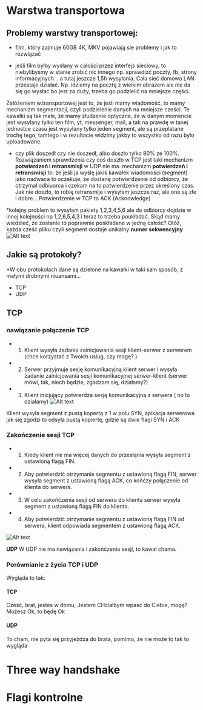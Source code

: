 # Warstwa transportowa

## Problemy warstwy transportowej:
* film, który zajmuje 60GB 4K, MKV pojawiają sie problemy i jak to rozwiązać

* jeśli film byłby wysłany w całości przez interfejs sieciowy, to niebylibyśmy w stanie zrobić nic innego np. sprawdizć poczty, fb, strony informacyjnych... a tutaj jeszcze 1,5h wysyłania. Cała sieć domowa LAN przestaje działać.
Np. idziemy na pocztę z wielkim obrazem ale nie da się go wysłać bo jest za duży, trzeba go podzielić na mniejsze części.

Załóżeniem w.transportowej jest to, że jeśli mamy wiadomość, to mamy mechanizm segmentacji, czyli podzielenie danych na mniejsze cześci.
Te kawałki są tak małe, że mamy złudzenie optyczne, że w danym momencie jest wysyłany tylko ten film, yt, messenger, mail, a tak na prawdę w tanej jednostce czasu jest wysyłany tylko jeden segment, ale są przeplatane trochę tego, tamtego  i w rezultacie widzimy jakby to wszystko od razu było uploadowane.

* czy plik doszedł czy nie doszedł, albo doszło tylko 80% ze 100%. Rozwiązaniem sprawdzenia czy coś doszło w TCP jest taki mechanizm **potwierdzeń i retransmisji** w UDP nie ma.
mechanizm **potwierdzeń i retransmisji** to: że jeśli ja wyślę jakiś kawałek wiadomości (segment) jako nadwaca to oczekuje, że dostanę potwierdzenie od odbiorcy, że otrzymał odbiuorca i czekam na to potwierdzenie przez określony czas. Jak nie doszło, to robię retransmije i wysyłam jeszcze raz, ale one są złe i dobre...
Potwierdzenie w TCP to ACK (Acknowledge)

*kolejny problem to  wysyłam pakiety 1,2,3,4,5,6 ale do odbiorcy dojdzie w innej kolejności np 1,2,6,5,4,3 i teraz to trzeba poukładać. Skąd mamy wiedzieć, że zostanie to poprawnie poskładane w jedną całośc? Otóż, każda cześć pliku czyli segment dostaje unikalny **numer sekwencyjny**
![Alt text](https://i.ibb.co/kX4G1XG/sekwencyjne.png "a title")
## Jakie są protokoły?
*W obu protokołach dane są dzielone na kawałki w taki sam sposób, z małymi drobnymi niuansami...
* TCP
* UDP

## **TCP**
### nawiązanie połączenie TCP

* 1. Klient wysyła żadanie zainicjowania sesji klient-serwer z serwerem (chce korzystać z Twoich uslug, czy mogę? )
* 2. Serwer przyjmuje sesję komunikacyjną klient serwer i wysyła żadanie zainicjowania sesji komunikacyjnej serwer-klient (serwer mówi, tak, niech będzie, zgadzam się, działamy?)
* 3. Klient inicjujący potwierdza sesję komunikacyjną z serwera ( no to działamy)
![Alt text](https://i.ibb.co/b3f3WQc/connecttcp.png "a title")

Klient wysyła segment z pustą kopertą z 1 w polu SYN, apikacja serwerowa jak się zgodzi to odsyła pustą kopiertę, gdzie są dwie flagi SYN i ACK

### Zakończenie sesji TCP

* 1. Kiedy klient nie ma więcej danych do przesłąnia wysyła segment z ustawioną flagą FIN.
* 2. Aby potwierdzić otrzymanie segmentu z ustawioną flagą FIN, serwer wysyła segment z ustawioną flagą ACK, co końćzy połączenie od klienta do serwera.
* 3. W celu zakońćzenia sesji od serwera do klienta serwer wysyła segment z ustawioną flagą FIN do klienta.
* 4. Aby potwierdzić otrzymanie segmentu z ustawioną flagą FIN od serwera, klient odpowiada segmentem z ustawioną flagą ACK.

![Alt text](https://i.ibb.co/TBbBHXf/finishtcp.png "a title")

**UDP**
W UDP nie ma nawiązania i zakońćzenia sesji, to kawał chama.

### Porównianie z życia TCP i UDP
Wygląda to tak:

#### TCP
Cześć, brat, jestes w domu, 
Jestem
CHciałbym wpasć do Ciebie, mogę?
Możesz
Ok, to będę
Ok

#### UDP
To cham, nie pyta się przyjeżdza do brata, pomimo, że nie może to tak to wygląda

# Three way handshake

# Flagi kontrolne
